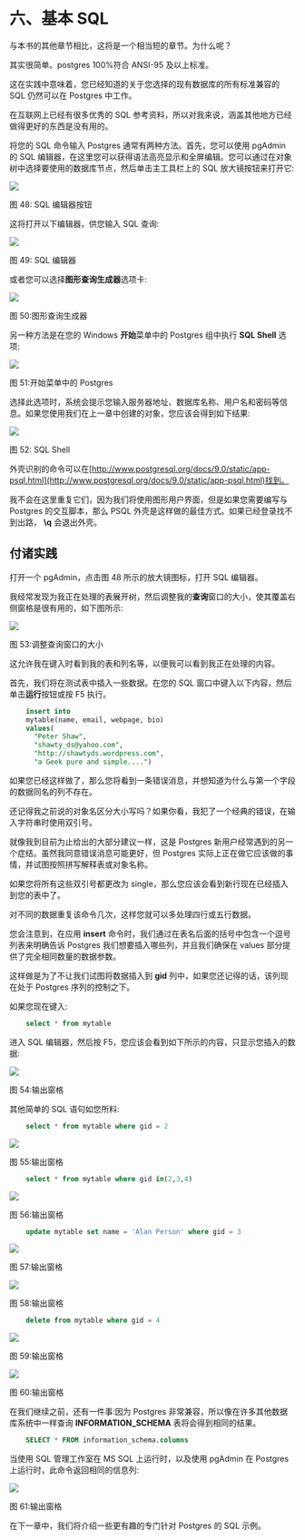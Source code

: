 # 六、基本 SQL

与本书的其他章节相比，这将是一个相当短的章节。为什么呢？

其实很简单。postgres 100%符合 ANSI-95 及以上标准。

这在实践中意味着，您已经知道的关于您选择的现有数据库的所有标准兼容的 SQL 仍然可以在 Postgres 中工作。

在互联网上已经有很多优秀的 SQL 参考资料，所以对我来说，涵盖其他地方已经做得更好的东西是没有用的。

将您的 SQL 命令输入 Postgres 通常有两种方法。首先，您可以使用 pgAdmin 的 SQL 编辑器，在这里您可以获得语法高亮显示和全屏编辑。您可以通过在对象树中选择要使用的数据库节点，然后单击主工具栏上的 SQL 放大镜按钮来打开它:

![](img/image050.jpg)

图 48: SQL 编辑器按钮

这将打开以下编辑器，供您输入 SQL 查询:

![](img/image051.jpg)

图 49: SQL 编辑器

或者您可以选择**图形查询生成器**选项卡:

![](img/image052.jpg)

图 50:图形查询生成器

另一种方法是在您的 Windows **开始**菜单中的 Postgres 组中执行 **SQL Shell** 选项:

![](img/image053.jpg)

图 51:开始菜单中的 Postgres

选择此选项时，系统会提示您输入服务器地址、数据库名称、用户名和密码等信息。如果您使用我们在上一章中创建的对象，您应该会得到如下结果:

![](img/image054.jpg)

图 52: SQL Shell

外壳识别的命令可以在[http://www.postgresql.org/docs/9.0/static/app-psql.html](http://www.postgresql.org/docs/9.0/static/app-psql.html)找到。

我不会在这里重复它们，因为我们将使用图形用户界面，但是如果您需要编写与 Postgres 的交互脚本，那么 PSQL 外壳是这样做的最佳方式。如果已经登录找不到出路， **\q** 会退出外壳。

## 付诸实践

打开一个 pgAdmin，点击图 48 所示的放大镜图标，打开 SQL 编辑器。

我经常发现为我正在处理的表展开树，然后调整我的**查询**窗口的大小，使其覆盖右侧窗格是很有用的，如下图所示:

![](img/image055.jpg)

图 53:调整查询窗口的大小

这允许我在键入时看到我的表和列名等，以便我可以看到我正在处理的内容。

首先，我们将在测试表中插入一些数据。在您的 SQL 窗口中键入以下内容，然后单击**运行**按钮或按 F5 执行。

```sql
    insert into
    mytable(name, email, webpage, bio)
    values(
      "Peter Shaw",
      "shawty_ds@yahoo.com",
      "http://shawtyds.wordpress.com",
      "a Geek pure and simple....")

```

如果您已经这样做了，那么您将看到一条错误消息，并想知道为什么与第一个字段的数据同名的列不存在。

还记得我之前说的对象名区分大小写吗？如果你看，我犯了一个经典的错误，在输入字符串时使用双引号。

就像我到目前为止给出的大部分建议一样，这是 Postgres 新用户经常遇到的另一个症结。虽然我同意错误消息可能更好，但 Postgres 实际上正在做它应该做的事情，并试图按照拼写解释表或对象名称。

如果您将所有这些双引号都更改为 single，那么您应该会看到新行现在已经插入到您的表中了。

对不同的数据重复该命令几次，这样您就可以多处理四行或五行数据。

您会注意到，在应用 **insert** 命令时，我们通过在表名后面的括号中包含一个逗号列表来明确告诉 Postgres 我们想要插入哪些列，并且我们确保在 values 部分提供了完全相同数量的数据参数。

这样做是为了不让我们试图将数据插入到 **gid** 列中，如果您还记得的话，该列现在处于 Postgres 序列的控制之下。

如果您现在键入:

```sql
    select * from mytable

```

进入 SQL 编辑器，然后按 F5，您应该会看到如下所示的内容，只显示您插入的数据:

![](img/image056.jpg)

图 54:输出窗格

其他简单的 SQL 语句如您所料:

```sql
    select * from mytable where gid = 2

```

![](img/image057.jpg)

图 55:输出窗格

```sql
    select * from mytable where gid in(2,3,4)

```

![](img/image058.jpg)

图 56:输出窗格

```sql
    update mytable set name = 'Alan Person' where gid = 3

```

![](img/image059.jpg)

图 57:输出窗格

![](img/image060.jpg)

图 58:输出窗格

```sql
    delete from mytable where gid = 4

```

![](img/image061.jpg)

图 59:输出窗格

![](img/image062.png)

图 60:输出窗格

在我们继续之前，还有一件事:因为 Postgres 非常兼容，所以像在许多其他数据库系统中一样查询 **INFORMATION_SCHEMA** 表将会得到相同的结果。

```sql
    SELECT * FROM information_schema.columns

```

当使用 SQL 管理工作室在 MS SQL 上运行时，以及使用 pgAdmin 在 Postgres 上运行时，此命令返回相同的信息列:

![](img/image063.jpg)

图 61:输出窗格

在下一章中，我们将介绍一些更有趣的专门针对 Postgres 的 SQL 示例。